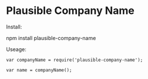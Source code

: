 # Plausible Company Name

Install:

npm install plausible-company-name

Useage:

```
var companyName = require('plausible-company-name');

var name = companyName();
```